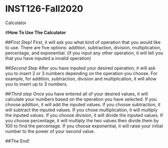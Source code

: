 # INST126-Fall2020
Calculator


#**How To Use The Calculator**

##*First Step!*
First, it will ask you what kind of operation that you would like to use. 
There are five options: addition, subtraction, division, multiplication, percentage, and exponential.
(if you input any other operation, it will tell you that you have inputed a invalid operation)

##*Second Step* 
After you have inputed your desired operation, it will ask you to insert 2 or 3 numbers depending on the operation you choose. 
  For example, for addition, subtraction, division and multiplication, it will allow you to insert up to 3 numbers. 
  
  ##*Third step*
  Once you have entered all of your desired values, it will calculate your numbers based on the operation you have selected. 
  If you choose addition, it will add the inputed values.
  if you choose subtraction, it will subtract the inputed values.
  If you chose multiplication, it will multiply the inputed values.
  If you choose division, it will divide the inputed values.
  If you choose percentage, it will multiply the two values then divide them by 100 to find the percentage.
  If you choose exponential, it will raise your initial number to the power of your second value.
  
  ##The End!
  
